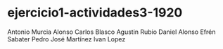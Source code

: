 # ejercicio1-actividades3-1920
Antonio Murcia Alonso
Carlos Blasco
Agustin Rubio
Daniel Alonso
Efrén Sabater
Pedro José Martínez
Ivan Lopez
